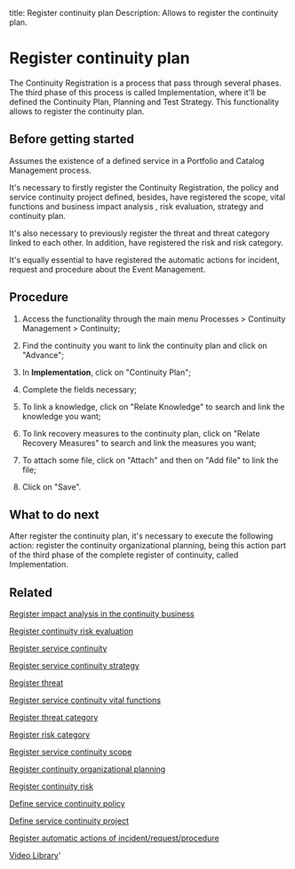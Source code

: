 title: Register continuity plan
Description: Allows to register the continuity plan.
# Register continuity plan

The Continuity Registration is a process that pass through several phases. The third phase of this process is called Implementation, where it'll be defined the Continuity Plan, Planning and Test Strategy. This functionality allows to register the continuity plan.

Before getting started
--------------------------

Assumes the existence of a defined service in a Portfolio and Catalog Management
process.

It's necessary to firstly register the Continuity Registration, the policy and
service continuity project defined, besides, have registered the scope, vital
functions and business impact analysis , risk evaluation, strategy and
continuity plan.

It's also necessary to previously register the threat and threat category linked
to each other. In addition, have registered the risk and risk category.

It's equally essential to have registered the automatic actions for incident,
request and procedure about the Event Management.

Procedure
-------------

1.  Access the functionality through the main menu Processes \> Continuity
    Management \> Continuity;

2.  Find the continuity you want to link the continuity plan and click on
    "Advance";

3.  In **Implementation**, click on "Continuity Plan";

4.  Complete the fields necessary;

5.  To link a knowledge, click on "Relate Knowledge" to search and link the
    knowledge you want;

6.  To link recovery measures to the continuity plan, click on "Relate Recovery
    Measures" to search and link the measures you want;

7.  To attach some file, click on "Attach" and then on "Add file" to link the
    file;

8.  Click on "Save".

What to do next
-------------------

After register the continuity plan, it's necessary to execute the following
action: register the continuity organizational planning, being this action part
of the third phase of the complete register of continuity, called
Implementation.

Related
-----------

[Register impact analysis in the continuity business](/en-us/citsmart-platform-9/processes/continuity/use/impact-analysis-continuity-business.html)

[Register continuity risk evaluation](/en-us/citsmart-platform-9/processes/continuity/use/continuity-risk-evaluation.html)

[Register service continuity](/en-us/citsmart-platform-9/processes/continuity/use/register-service-continuity.html)

[Register service continuity strategy](/en-us/citsmart-platform-9/processes/continuity/use/service-continuity-strategy.html)

[Register threat](/en-us/citsmart-platform-9/processes/continuity/configuration/register-threat.html)

[Register service continuity vital functions](/en-us/citsmart-platform-9/processes/continuity/use/continuity-vital-functions.html)

[Register threat category](/en-us/citsmart-platform-9/processes/continuity/configuration/threat-category.html)

[Register risk category](/en-us/citsmart-platform-9/processes/continuity/configuration/risk-category.html)

[Register service continuity scope](/en-us/citsmart-platform-9/processes/continuity/use/service-continuity-scope.html)

[Register continuity organizational planning](/en-us/citsmart-platform-9/processes/continuity/use/continuity-organizational-planning.html)

[Register continuity risk](/en-us/citsmart-platform-9/processes/continuity/configuration/register-continuity-risk.html)

[Define service continuity policy](/en-us/citsmart-platform-9/processes/continuity/use/continuity-policy.html)

[Define service continuity project](/en-us/citsmart-platform-9/processes/continuity/use/service-continuity-project.html)

[Register automatic actions of incident/request/procedure](/en-us/citsmart-platform-9/additional-features/automation-of-operation/configuration/register-automatic-actions-incident-request-procedure.html)


<i class='fa fa-youtube-play  fa-2x' style='color:#97ce17;vertical-align: middle;'> </i> [Video Library](https://www.youtube.com/playlist?list=PLB5qK2uzf2RPwpIsGu97d5LVHeTNzpTMC)'

<!-- !!! tip "About"

    <b>Product/Version:</b> CITSmart | 9.00 &nbsp;&nbsp;
    <b>Updated:</b>01/07/2019 – Larissa Lourenço

